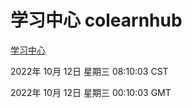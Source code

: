 # 学习中心 colearnhub
[学习中心](http://27.19.33.125:56308/colearnhub/)

2022年 10月 12日 星期三 08:10:03 CST

2022年 10月 12日 星期三 00:10:03 GMT
